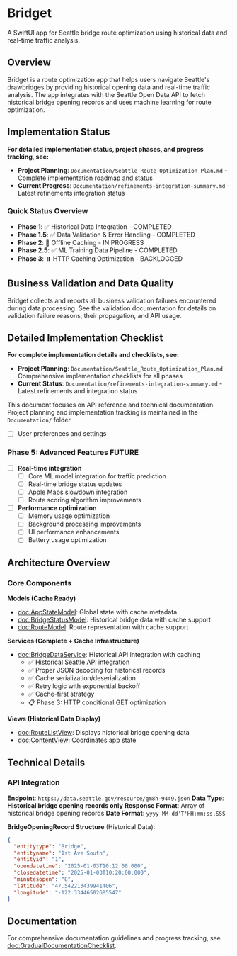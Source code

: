# Bridget

A SwiftUI app for Seattle bridge route optimization using historical data and real-time traffic analysis.

## Overview

Bridget is a route optimization app that helps users navigate Seattle's drawbridges by providing historical opening data and real-time traffic analysis. The app integrates with the Seattle Open Data API to fetch historical bridge opening records and uses machine learning for route optimization.

## Implementation Status

**For detailed implementation status, project phases, and progress tracking, see:**
- **Project Planning**: `Documentation/Seattle_Route_Optimization_Plan.md` - Complete implementation roadmap and status
- **Current Progress**: `Documentation/refinements-integration-summary.md` - Latest refinements integration status

### Quick Status Overview
- **Phase 1**: ✅ Historical Data Integration - COMPLETED
- **Phase 1.5**: ✅ Data Validation & Error Handling - COMPLETED  
- **Phase 2**: 🔄 Offline Caching - IN PROGRESS
- **Phase 2.5**: ✅ ML Training Data Pipeline - COMPLETED
- **Phase 3**: ⏸️ HTTP Caching Optimization - BACKLOGGED

## Business Validation and Data Quality

Bridget collects and reports all business validation failures encountered during data processing. See the validation documentation for details on validation failure reasons, their propagation, and API usage.

## Detailed Implementation Checklist

**For complete implementation details and checklists, see:**
- **Project Planning**: `Documentation/Seattle_Route_Optimization_Plan.md` - Comprehensive implementation checklists for all phases
- **Current Status**: `Documentation/refinements-integration-summary.md` - Latest refinements and integration status

This document focuses on API reference and technical documentation. Project planning and implementation tracking is maintained in the `Documentation/` folder.
  - [ ] User preferences and settings

### Phase 5: Advanced Features **FUTURE**

- [ ] **Real-time integration**
  - [ ] Core ML model integration for traffic prediction
  - [ ] Real-time bridge status updates
  - [ ] Apple Maps slowdown integration
  - [ ] Route scoring algorithm improvements

- [ ] **Performance optimization**
  - [ ] Memory usage optimization
  - [ ] Background processing improvements
  - [ ] UI performance enhancements
  - [ ] Battery usage optimization

## Architecture Overview

### Core Components

**Models (Cache Ready)**
- <doc:AppStateModel>: Global state with cache metadata
- <doc:BridgeStatusModel>: Historical bridge data with cache support
- <doc:RouteModel>: Route representation with cache support

**Services (Complete + Cache Infrastructure)**
- <doc:BridgeDataService>: Historical API integration with caching
  - ✅ Historical Seattle API integration
  - ✅ Proper JSON decoding for historical records
  - ✅ Cache serialization/deserialization
  - ✅ Retry logic with exponential backoff
  - ✅ Cache-first strategy
  - 📋 Phase 3: HTTP conditional GET optimization

**Views (Historical Data Display)**
- <doc:RouteListView>: Displays historical bridge opening data
- <doc:ContentView>: Coordinates app state

## Technical Details

### API Integration

**Endpoint**: `https://data.seattle.gov/resource/gm8h-9449.json`
**Data Type**: **Historical bridge opening records only**
**Response Format**: Array of historical bridge opening records
**Date Format**: `yyyy-MM-dd'T'HH:mm:ss.SSS`

**BridgeOpeningRecord Structure** (Historical Data):
```json
{
  "entitytype": "Bridge",
  "entityname": "1st Ave South",
  "entityid": "1",
  "opendatetime": "2025-01-03T10:12:00.000",
  "closedatetime": "2025-01-03T10:20:00.000",
  "minutesopen": "8",
  "latitude": "47.542213439941406",
  "longitude": "-122.33446502685547"
}
```

## Documentation

For comprehensive documentation guidelines and progress tracking, see <doc:GradualDocumentationChecklist>.
